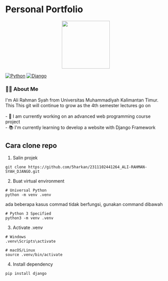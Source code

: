 
# Personal Portfolio
<div align="center">
  <img height="150" src="https://media.giphy.com/media/M9gbBd9nbDrOTu1Mqx/giphy.gif"  />
</div>

[![Python](https://img.shields.io/badge/Python-3776AB?logo=python&logoColor=fff)](#)
[![Django](https://img.shields.io/badge/Django-%23092E20.svg?logo=django&logoColor=white)](#)

<h3 align="left">👩‍💻  About Me</h3>
<p align="left">I'm Ali Rahman Syah from Universitas Muhammadiyah Kalimantan Timur. This This git will continue to grow as the 4th semester lectures go on<br><br>
- 🔭 I am currently working on an advanced web programming course project<br>
- 📚 I'm currently learning to develop a website with Django Framework<br>

## Cara clone repo

1. Salin projek

```shell
git clone https://github.com/5harkan/2311102441264_ALI-RAHMAN-SYAH_DJANGO.git
```

2. Buat virtual environment

```shell
# Universal Python
python -m venv .venv
```

ada beberapa kasus commad tidak berfungsi, gunakan command dibawah

```shell
# Python 3 Specified
python3 -m venv .venv
```

3. Activate .venv

```shell
# Windows
.venv\Scripts\activate

# macOS/Linux
source .venv/bin/activate
```

4. Install dependency

```shell
pip install django
```